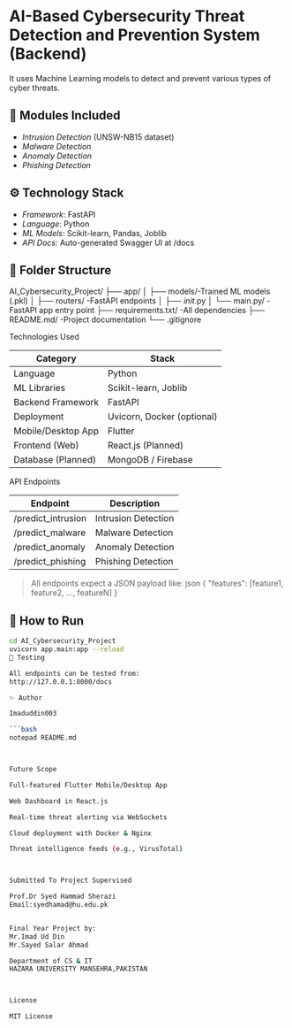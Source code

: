 # AI-Based Cybersecurity Threat Detection and Prevention System (Backend)

It uses Machine Learning models to detect and prevent various types of cyber threats.

## 🧠 Modules Included
- *Intrusion Detection* (UNSW-NB15 dataset)
- *Malware Detection*
- *Anomaly Detection*
- *Phishing Detection*

## ⚙️ Technology Stack
- *Framework*: FastAPI
- *Language*: Python
- *ML Models*: Scikit-learn, Pandas, Joblib
- *API Docs*: Auto-generated Swagger UI at /docs



## 📂 Folder Structure

AI_Cybersecurity_Project/
├── app/
│   ├── models/-Trained ML models (.pkl)
│   ├── routers/ -FastAPI endpoints
│   ├── _init_.py
│   └── main.py/ -FastAPI app entry point
├── requirements.txt/ -All dependencies
├── README.md/ -Project documentation
└── .gitignore


 Technologies Used

| Category           | Stack                                     |
|--------------------|-------------------------------------------|
| Language           | Python                                    |
| ML Libraries       | Scikit-learn, Joblib                      |
| Backend Framework  | FastAPI                                   |
| Deployment         | Uvicorn, Docker (optional)                |
| Mobile/Desktop App | Flutter                                   |
| Frontend (Web)     | React.js (Planned)                        |
| Database (Planned) | MongoDB / Firebase                        |





 API Endpoints

| Endpoint              | Description                  |
|-----------------------|------------------------------|
| /predict_intrusion  | Intrusion Detection          |
| /predict_malware    | Malware Detection            |
| /predict_anomaly    | Anomaly Detection            |
| /predict_phishing   | Phishing Detection           |

> All endpoints expect a JSON payload like:
 json
{
  "features": [feature1, feature2, ..., featureN]
}


## 🚀 How to Run

```bash
cd AI_Cybersecurity_Project
uvicorn app.main:app --reload
🧪 Testing

All endpoints can be tested from: 
http://127.0.0.1:8000/docs

✨ Author

Imaduddin003

```bash
notepad README.md



Future Scope

Full-featured Flutter Mobile/Desktop App

Web Dashboard in React.js

Real-time threat alerting via WebSockets

Cloud deployment with Docker & Nginx

Threat intelligence feeds (e.g., VirusTotal)



Submitted To Project Supervised

Prof.Dr Syed Hammad Sherazi
Email:syedhamad@hu.edu.pk


Final Year Project by:
Mr.Imad Ud Din
Mr.Sayed Salar Ahmad

Department of CS & IT
HAZARA UNIVERSITY MANSEHRA,PAKISTAN



License

MIT License
